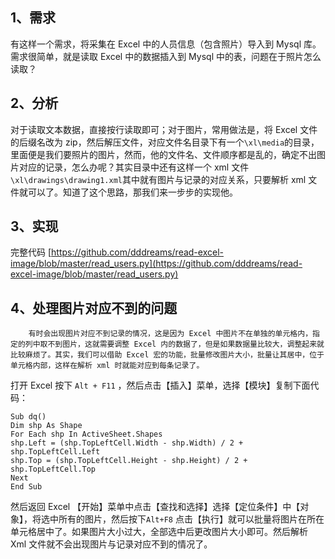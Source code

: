 ## 1、需求

有这样一个需求，将采集在 Excel 中的人员信息（包含照片）导入到 Mysql 库。需求很简单，就是读取 Excel 中的数据插入到 Mysql 中的表，问题在于照片怎么读取？

## 2、分析

对于读取文本数据，直接按行读取即可；对于图片，常用做法是，将 Excel 文件的后缀名改为 zip，然后解压文件，对应文件名目录下有一个`\xl\media`的目录，里面便是我们要照片的图片，然而，他的文件名、文件顺序都是乱的，确定不出图片对应的记录，怎么办呢？其实目录中还有这样一个 xml 文件`\xl\drawings\drawing1.xml`其中就有图片与记录的对应关系，只要解析 xml 文件就可以了。知道了这个思路，那我们来一步步的实现他。

## 3、实现

完整代码  [https://github.com/dddreams/read-excel-image/blob/master/read_users.py](https://github.com/dddreams/read-excel-image/blob/master/read_users.py)

## 4、处理图片对应不到的问题

		有时会出现图片对应不到记录的情况，这是因为 Excel 中图片不在单独的单元格内，指定的列中取不到图片，这就需要调整 Excel 内的数据了，但是如果数据量比较大，调整起来就比较麻烦了。其实，我们可以借助 Excel 宏的功能，批量修改图片大小，批量让其居中，位于单元格内部，这样在解析 xml 时就能对应到每条记录了。

打开 Excel 按下 `Alt + F11` ，然后点击【插入】菜单，选择【模块】复制下面代码：

```
Sub dq()
Dim shp As Shape
For Each shp In ActiveSheet.Shapes
shp.Left = (shp.TopLeftCell.Width - shp.Width) / 2 + shp.TopLeftCell.Left
shp.Top = (shp.TopLeftCell.Height - shp.Height) / 2 + shp.TopLeftCell.Top
Next
End Sub
```

然后返回 Excel 【开始】菜单中点击【查找和选择】选择【定位条件】中【对象】，将选中所有的图片，然后按下`Alt+F8` 点击【执行】就可以批量将图片在所在单元格居中了。如果图片大小过大，全部选中后更改图片大小即可。然后解析 Xml 文件就不会出现图片与记录对应不到的情况了。



